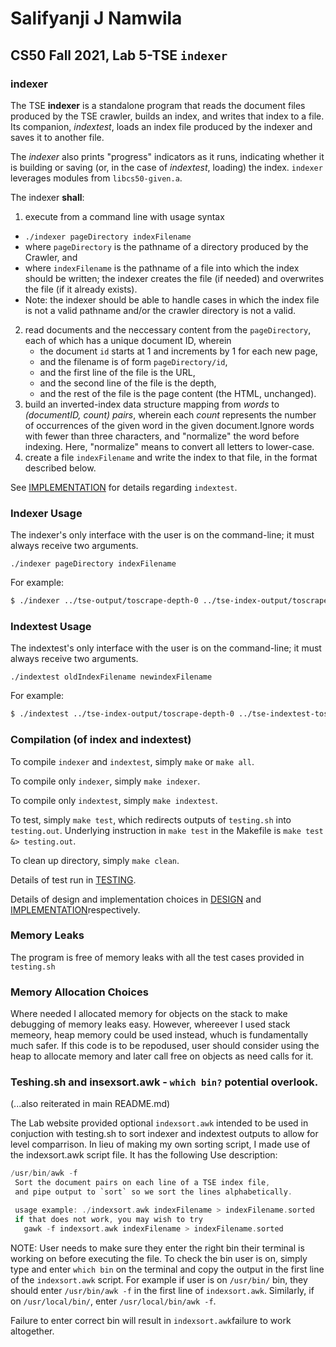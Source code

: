 # Salifyanji J Namwila
## CS50 Fall 2021, Lab 5-TSE `indexer`

### indexer

The TSE **indexer** is a standalone program that reads the document files produced by the TSE crawler, builds an index, and writes that index to a file. Its companion, *indextest*, loads an index file produced by the indexer and saves it to another file.

The *indexer* also prints "progress" indicators as it runs, indicating whether it is building or saving (or, in the case of *indextest*, loading) the index. `indexer` leverages modules from `libcs50-given.a`.

The indexer **shall**:

1. execute from a command line with usage syntax
  * `./indexer pageDirectory indexFilename`
  * where `pageDirectory` is the pathname of a directory produced by the Crawler, and
  * where `indexFilename` is the pathname of a file into which the index should be written; the indexer creates the file (if needed) and overwrites the file (if it already exists).
  * Note: the indexer should be able to handle cases in which the index file is not a valid pathname and/or the crawler directory is not a valid.
2. read documents and the neccessary content from the `pageDirectory`, each of which has a unique document ID, wherein
   * the document `id` starts at 1 and increments by 1 for each new page,
   * and the filename is of form `pageDirectory/id`,
   * and the first line of the file is the URL,
   * and the second line of the file is the depth,
   * and the rest of the file is the page content (the HTML, unchanged).
3. build an inverted-index data structure mapping from *words* to *(documentID, count) pairs*, wherein each *count* represents the number of occurrences of the given word in the given document.Ignore words with fewer than three characters, and "normalize" the word before indexing. Here, "normalize" means to convert all letters to lower-case.
4. create a file `indexFilename` and write the index to that file, in the format described below.

See [IMPLEMENTATION](IMPLEMENTATION.md) for details regarding `indextest`.

### Indexer Usage

The indexer's only interface with the user is on the command-line; it must always receive two arguments.

```
./indexer pageDirectory indexFilename
```

For example:

``` bash
$ ./indexer ../tse-output/toscrape-depth-0 ../tse-index-output/toscrape-depth-0
```


### Indextest Usage

The indextest's only interface with the user is on the command-line; it must always receive two arguments.

```
./indextest oldIndexFilename newindexFilename
```

For example:

``` bash
$ ./indextest ../tse-index-output/toscrape-depth-0 ../tse-indextest-toscrape-depth-0
```

### Compilation (of index and indextest)

To compile `indexer` and `indextest`, simply `make` or `make all`.

To compile only `indexer`, simply `make indexer`.

To compile only `indextest`, simply `make indextest`.

To test, simply `make test`, which redirects outputs of `testing.sh` into `testing.out`. Underlying instruction in `make test` in the Makefile  is `make test &> testing.out`.

To clean up directory, simply `make clean`.

Details of test run in [TESTING](TESTING.md).

Details of design and implementation choices in [DESIGN](DESIGN.md) and [IMPLEMENTATION](IMPLEMENTATION.md)respectively.

### Memory Leaks
The program is free of memory leaks with all the test cases provided in `testing.sh`

### Memory Allocation Choices
Where needed I allocated memory for objects on the stack to make debugging of memory leaks easy. However, whereever I used stack memeory, heap memory could be used instead, whuch is fundamentally much safer. If this code is to be repodused, user should consider using the heap to allocate memory and later call free on objects as need calls for it.

### Teshing.sh and insexsort.awk - `which bin?` potential overlook.
(...also reiterated in main README.md)

The Lab website provided optional `indexsort.awk` intended to be used  in conjuction with testing.sh to sort indexer  and indextest outputs to allow for level comparrison. In lieu of making my own sorting script, I made use of the indexsort.awk script file. It  has the following Use description:

```c
/usr/bin/awk -f
 Sort the document pairs on each line of a TSE index file,
 and pipe output to `sort` so we sort the lines alphabetically.

 usage example: ./indexsort.awk indexFilename > indexFilename.sorted
 if that does not work, you may wish to try
   gawk -f indexsort.awk indexFilename > indexFilename.sorted 
```

NOTE: User needs to make sure they enter the right bin their terminal is working on before executing the file. To check the bin user is on, simply type and enter `which bin` on the terminal and copy the output in the first line of the `indexsort.awk` script. For example if user is on `/usr/bin/` bin, they should enter  `/usr/bin/awk -f` in the first line of `indexsort.awk`. Similarly, if on `/usr/local/bin/`, enter  `/usr/local/bin/awk -f`.

Failure to enter correct bin will result in `indexsort.awk`failure to work altogether.
